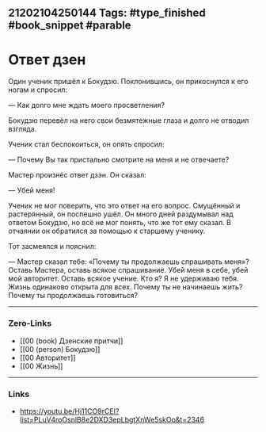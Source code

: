 21202104250144
Tags: #type_finished #book_snippet  #parable 
---
# Ответ дзен

Один ученик пришёл к Бокудзю. Поклонившись, он прикоснулся к его ногам и спросил:

— Как долго мне ждать моего просветления?

Бокудзю перевёл на него свои безмятежные глаза и долго не отводил взгляда.

Ученик стал беспокоиться, он опять спросил:

— Почему Вы так пристально смотрите на меня и не отвечаете?

Мастер произнёс ответ дзэн. Он сказал:

— Убей меня!

Ученик не мог поверить, что это ответ на его вопрос. Смущённый и растерянный, он поспешно ушёл. Он много дней раздумывал над ответом Бокудзю, но всё не мог понять, что же тот ему сказал. В отчаянии он обратился за помощью к старшему ученику.

Тот засмеялся и пояснил:

— Мастер сказал тебе: «Почему ты продолжаешь спрашивать меня»? Оставь Мастера, оставь всякое спрашивание. Убей меня в себе, убей мой авторитет. Оставь всякое учение. Кто я? Я не удерживаю тебя. Жизнь одинаково открыта для всех. Почему ты не начинаешь жить? Почему ты продолжаешь готовиться?  

---
### Zero-Links
- [[00 (book) Дзенские притчи]]
- [[00 (person) Бокудзю]]
- [[00 Авторитет]]
- [[00 Жизнь]]
---
### Links
- https://youtu.be/Hj11CO9rCEI?list=PLuV4roOsnlB8e2DXD3epLbgtXnWe5skOo&t=2346